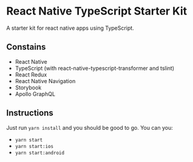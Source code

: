 # React Native TypeScript Starter Kit

A starter kit for react native apps using TypeScript.

## Constains

- React Native
- TypeScript (with react-native-typescript-transformer and tslint)
- React Redux
- React Native Navigation
- Storybook
- Apollo GraphQL

## Instructions

Just run `yarn install` and you should be good to go. You can you:

- `yarn start`
- `yarn start:ios`
- `yarn start:android`
